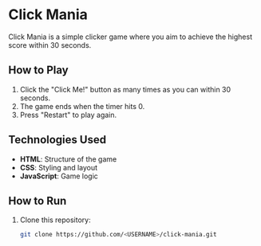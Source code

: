 # Click Mania

Click Mania is a simple clicker game where you aim to achieve the highest score within 30 seconds.

## How to Play
1. Click the "Click Me!" button as many times as you can within 30 seconds.
2. The game ends when the timer hits 0.
3. Press "Restart" to play again.

## Technologies Used
- **HTML**: Structure of the game
- **CSS**: Styling and layout
- **JavaScript**: Game logic

## How to Run
1. Clone this repository:
   ```bash
   git clone https://github.com/<USERNAME>/click-mania.git
